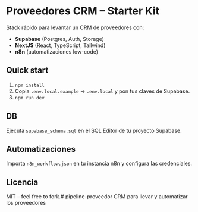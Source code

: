 # Proveedores CRM – Starter Kit

Stack rápido para levantar un CRM de proveedores con:
- **Supabase** (Postgres, Auth, Storage)
- **NextJS** (React, TypeScript, Tailwind)
- **n8n** (automatizaciones low-code)

## Quick start
1. `npm install`
2. Copia `.env.local.example` → `.env.local` y pon tus claves de Supabase.
3. `npm run dev`

## DB
Ejecuta `supabase_schema.sql` en el SQL Editor de tu proyecto Supabase.

## Automatizaciones
Importa `n8n_workflow.json` en tu instancia n8n y configura las credenciales.

## Licencia
MIT – feel free to fork.# pipeline-proveedor
CRM para llevar y automatizar los proveedores
